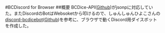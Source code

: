 #BCDiscord for Browser
##概要
BCDice-API([Github](https://github.com/NKMR6194/bcdice-api))がjsonpに対応していた。またDiscordのBotはWebsoketから叩けるので、しゅんしゅんひよこさんの[discord-bcdicebot](https://shunshun94.github.io/discord-bcdicebot/index.html "discord-bcdicebot")([Github](https://github.com/Shunshun94/discord-bcdicebot))を参考に、ブラウザで動くDiscord用ダイスボットを作成した。

